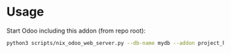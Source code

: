 # Usage

Start Odoo including this addon (from repo root):

```bash
python3 scripts/nix_odoo_web_server.py --db-name mydb --addon project_hr_expense
```
